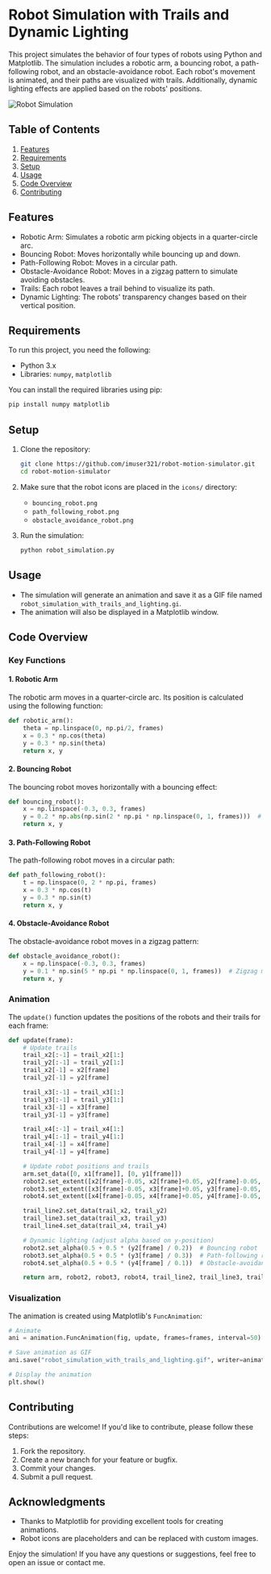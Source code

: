 # Robot Simulation with Trails and Dynamic Lighting

This project simulates the behavior of four types of robots using Python and Matplotlib. The simulation includes a robotic arm, a bouncing robot, a path-following robot, and an obstacle-avoidance robot. Each robot's movement is animated, and their paths are visualized with trails. Additionally, dynamic lighting effects are applied based on the robots' positions.

![Robot Simulation](https://raw.githubusercontent.com/imuser321/robot-motion-simulator.git/main/robot_simulation_with_trails_and_lighting.gif)

## Table of Contents
1. [Features](#features)
2. [Requirements](#requirements)
3. [Setup](#setup)
4. [Usage](#usage)
5. [Code Overview](#code-overview)
6. [Contributing](#contributing)

## Features
- Robotic Arm: Simulates a robotic arm picking objects in a quarter-circle arc.
- Bouncing Robot: Moves horizontally while bouncing up and down.
- Path-Following Robot: Moves in a circular path.
- Obstacle-Avoidance Robot: Moves in a zigzag pattern to simulate avoiding obstacles.
- Trails: Each robot leaves a trail behind to visualize its path.
- Dynamic Lighting: The robots' transparency changes based on their vertical position.

## Requirements
To run this project, you need the following:
- Python 3.x
- Libraries: `numpy`, `matplotlib`

You can install the required libraries using pip:
```bash
pip install numpy matplotlib
```

## Setup
1. Clone the repository:
   ```bash
   git clone https://github.com/imuser321/robot-motion-simulator.git
   cd robot-motion-simulator
   ```

2. Make sure that the robot icons are placed in the `icons/` directory:
   - `bouncing_robot.png`
   - `path_following_robot.png`
   - `obstacle_avoidance_robot.png`

3. Run the simulation:
   ```bash
   python robot_simulation.py
   ```
## Usage
- The simulation will generate an animation and save it as a GIF file named `robot_simulation_with_trails_and_lighting.gi`.
- The animation will also be displayed in a Matplotlib window.

## Code Overview
### Key Functions

#### 1. Robotic Arm
The robotic arm moves in a quarter-circle arc. Its position is calculated using the following function:
```python
def robotic_arm():
    theta = np.linspace(0, np.pi/2, frames)
    x = 0.3 * np.cos(theta)
    y = 0.3 * np.sin(theta)
    return x, y
```

#### 2. Bouncing Robot
The bouncing robot moves horizontally with a bouncing effect:
```python
def bouncing_robot():
    x = np.linspace(-0.3, 0.3, frames)
    y = 0.2 * np.abs(np.sin(2 * np.pi * np.linspace(0, 1, frames)))  # Bouncing effect
    return x, y
```

#### 3. Path-Following Robot
The path-following robot moves in a circular path:
```python
def path_following_robot():
    t = np.linspace(0, 2 * np.pi, frames)
    x = 0.3 * np.cos(t)
    y = 0.3 * np.sin(t)
    return x, y
```

#### 4. Obstacle-Avoidance Robot
The obstacle-avoidance robot moves in a zigzag pattern:
```python
def obstacle_avoidance_robot():
    x = np.linspace(-0.3, 0.3, frames)
    y = 0.1 * np.sin(5 * np.pi * np.linspace(0, 1, frames))  # Zigzag motion
    return x, y
```

### Animation
The `update()` function updates the positions of the robots and their trails for each frame:
```python
def update(frame):
    # Update trails
    trail_x2[:-1] = trail_x2[1:]
    trail_y2[:-1] = trail_y2[1:]
    trail_x2[-1] = x2[frame]
    trail_y2[-1] = y2[frame]

    trail_x3[:-1] = trail_x3[1:]
    trail_y3[:-1] = trail_y3[1:]
    trail_x3[-1] = x3[frame]
    trail_y3[-1] = y3[frame]

    trail_x4[:-1] = trail_x4[1:]
    trail_y4[:-1] = trail_y4[1:]
    trail_x4[-1] = x4[frame]
    trail_y4[-1] = y4[frame]

    # Update robot positions and trails
    arm.set_data([0, x1[frame]], [0, y1[frame]])
    robot2.set_extent([x2[frame]-0.05, x2[frame]+0.05, y2[frame]-0.05, y2[frame]+0.05])
    robot3.set_extent([x3[frame]-0.05, x3[frame]+0.05, y3[frame]-0.05, y3[frame]+0.05])
    robot4.set_extent([x4[frame]-0.05, x4[frame]+0.05, y4[frame]-0.05, y4[frame]+0.05])

    trail_line2.set_data(trail_x2, trail_y2)
    trail_line3.set_data(trail_x3, trail_y3)
    trail_line4.set_data(trail_x4, trail_y4)

    # Dynamic lighting (adjust alpha based on y-position)
    robot2.set_alpha(0.5 + 0.5 * (y2[frame] / 0.2))  # Bouncing robot
    robot3.set_alpha(0.5 + 0.5 * (y3[frame] / 0.3))  # Path-following robot
    robot4.set_alpha(0.5 + 0.5 * (y4[frame] / 0.1))  # Obstacle-avoidance robot

    return arm, robot2, robot3, robot4, trail_line2, trail_line3, trail_line4
```

### Visualization
The animation is created using Matplotlib's `FuncAnimation`:
```python
# Animate
ani = animation.FuncAnimation(fig, update, frames=frames, interval=50)

# Save animation as GIF
ani.save("robot_simulation_with_trails_and_lighting.gif", writer=animation.PillowWriter(fps=40))

# Display the animation
plt.show()
```
## Contributing
Contributions are welcome! If you'd like to contribute, please follow these steps:
1. Fork the repository.
2. Create a new branch for your feature or bugfix.
3. Commit your changes.
4. Submit a pull request.

## Acknowledgments
- Thanks to Matplotlib for providing excellent tools for creating animations.
- Robot icons are placeholders and can be replaced with custom images.

Enjoy the simulation! If you have any questions or suggestions, feel free to open an issue or contact me.
```